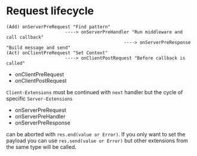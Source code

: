 # Request lifecycle

```
(Add) onServerPreRequest "Find pattern"
                      ----> onServerPreHandler "Run middleware and call callback"
                                            ----> onServerPreResponse "Build message and send"
(Act) onClientPreRequest "Set Context"
                      ----> onClientPostRequest "Before callback is called"
```

- onClientPreRequest
- onClientPostRequest

`Client-Extensions` must be continued with `next` handler but the cycle of specific `Server-Extensions`

- onServerPreRequest
- onServerPreHandler
- onServerPreResponse

can be aborted with `res.end(value or Error)`. If you only want to set the payload you can use `res.send(value or Error)` but other extensions from the same type will be called.
